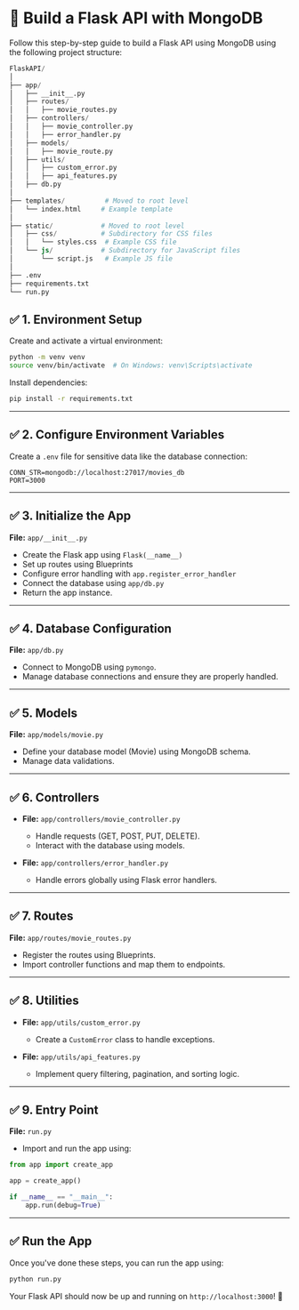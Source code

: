 # 🚀 Build a Flask API with MongoDB

Follow this step-by-step guide to build a Flask API using MongoDB using the following project structure:
```s
FlaskAPI/
│
├── app/
│   ├── __init__.py
│   ├── routes/
│   │   ├── movie_routes.py
│   ├── controllers/
│   │   ├── movie_controller.py
│   │   ├── error_handler.py
│   ├── models/
│   │   ├── movie_route.py
│   ├── utils/
│   │   ├── custom_error.py
│   │   ├── api_features.py
│   ├── db.py
│
├── templates/          # Moved to root level
│   └── index.html     # Example template
│
├── static/            # Moved to root level
│   ├── css/           # Subdirectory for CSS files
│   │   └── styles.css  # Example CSS file
│   └── js/            # Subdirectory for JavaScript files
│       └── script.js   # Example JS file
│
├── .env
├── requirements.txt
└── run.py
```
## ✅ **1. Environment Setup**

Create and activate a virtual environment:

```bash
python -m venv venv
source venv/bin/activate  # On Windows: venv\Scripts\activate
```

Install dependencies:

```bash
pip install -r requirements.txt
```

---

## ✅ **2. Configure Environment Variables**

Create a `.env` file for sensitive data like the database connection:

```env
CONN_STR=mongodb://localhost:27017/movies_db
PORT=3000
```

---

## ✅ **3. Initialize the App**

**File:** `app/__init__.py`

- Create the Flask app using `Flask(__name__)`
- Set up routes using Blueprints
- Configure error handling with `app.register_error_handler`
- Connect the database using `app/db.py`
- Return the app instance.

---

## ✅ **4. Database Configuration**

**File:** `app/db.py`

- Connect to MongoDB using `pymongo`.
- Manage database connections and ensure they are properly handled.

---

## ✅ **5. Models**

**File:** `app/models/movie.py`

- Define your database model (Movie) using MongoDB schema.
- Manage data validations.

---

## ✅ **6. Controllers**

- **File:** `app/controllers/movie_controller.py`
  - Handle requests (GET, POST, PUT, DELETE).
  - Interact with the database using models.

- **File:** `app/controllers/error_handler.py`
  - Handle errors globally using Flask error handlers.

---

## ✅ **7. Routes**

**File:** `app/routes/movie_routes.py`

- Register the routes using Blueprints.
- Import controller functions and map them to endpoints.

---

## ✅ **8. Utilities**

- **File:** `app/utils/custom_error.py`
  - Create a `CustomError` class to handle exceptions.

- **File:** `app/utils/api_features.py`
  - Implement query filtering, pagination, and sorting logic.

---

## ✅ **9. Entry Point**

**File:** `run.py`

- Import and run the app using:

```python
from app import create_app

app = create_app()

if __name__ == "__main__":
    app.run(debug=True)
```

---

## ✅ **Run the App**

Once you've done these steps, you can run the app using:

```bash
python run.py
```

Your Flask API should now be up and running on `http://localhost:3000`! 🎉

